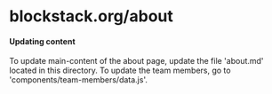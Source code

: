 # blockstack.org/about

#### Updating content

To update main-content of the about page, update the file 'about.md' located in this directory. To update the team members, go to 'components/team-members/data.js'.
